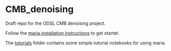 # CMB_denoising

Draft repo for the ODSL CMB denoising project. 

Follow the [maria installation instructions](https://thomaswmorris.com/maria/installation.html) to get startet.

The [tutorials](tutorials/) folder contains some simple tutorial notebooks for using maria.